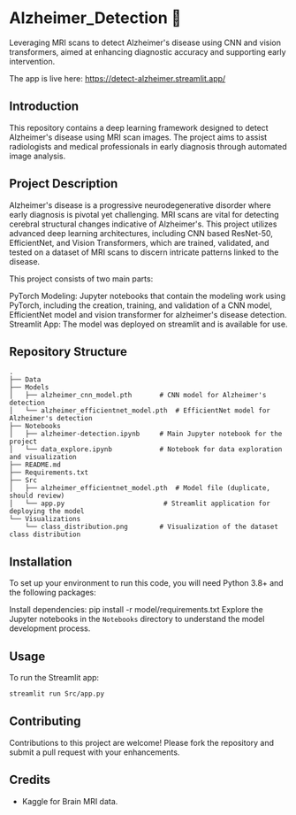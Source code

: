 # Alzheimer_Detection 🧠
Leveraging MRI scans to detect Alzheimer's disease using CNN and vision transformers, aimed at enhancing diagnostic accuracy and supporting early intervention.

The app is live here: https://detect-alzheimer.streamlit.app/

## Introduction
This repository contains a deep learning framework designed to detect Alzheimer's disease using MRI scan images. The project aims to assist radiologists and medical professionals in early diagnosis through automated image analysis.

## Project Description
Alzheimer's disease is a progressive neurodegenerative disorder where early diagnosis is pivotal yet challenging. MRI scans are vital for detecting cerebral structural changes indicative of Alzheimer's. This project utilizes advanced deep learning architectures, including CNN based ResNet-50, EfficientNet, and Vision Transformers, which are trained, validated, and tested on a dataset of MRI scans to discern intricate patterns linked to the disease.

This project consists of two main parts:

PyTorch Modeling: Jupyter notebooks that contain the modeling work using PyTorch, including the creation, training, and validation of a CNN model, EfficientNet model and vision transformer for alzheimer's disease detection.
Streamlit App: The model was deployed on streamlit and is available for use.


## Repository Structure
```
.
├── Data
├── Models
│   ├── alzheimer_cnn_model.pth       # CNN model for Alzheimer's detection
│   └── alzheimer_efficientnet_model.pth  # EfficientNet model for Alzheimer's detection
├── Notebooks
│   ├── alzheimer-detection.ipynb     # Main Jupyter notebook for the project
│   └── data_explore.ipynb            # Notebook for data exploration and visualization
├── README.md   
├── Requirements.txt
├── Src
│   ├── alzheimer_efficientnet_model.pth  # Model file (duplicate, should review)
│   └── app.py                         # Streamlit application for deploying the model
└── Visualizations
    └── class_distribution.png        # Visualization of the dataset class distribution
```

## Installation
To set up your environment to run this code, you will need Python 3.8+ and the following packages:

Install dependencies: pip install -r model/requirements.txt
Explore the Jupyter notebooks in the `Notebooks` directory to understand the model development process.

## Usage
To run the Streamlit app:

```bash
streamlit run Src/app.py
```

## Contributing
Contributions to this project are welcome! Please fork the repository and submit a pull request with your enhancements.

## Credits
- Kaggle for Brain MRI data.
